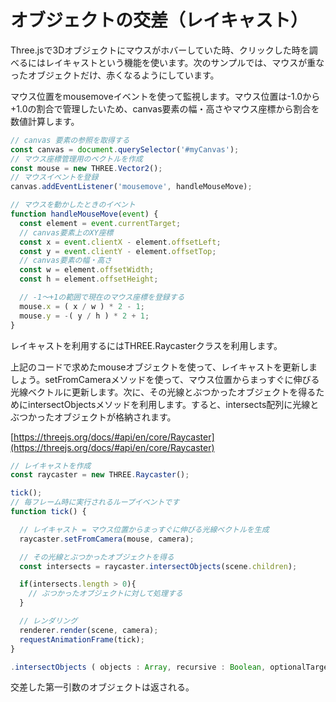# オブジェクトの交差（レイキャスト）
Three.jsで3Dオブジェクトにマウスがホバーしていた時、クリックした時を調べるにはレイキャストという機能を使います。次のサンプルでは、マウスが重なったオブジェクトだけ、赤くなるようにしています。

マウス位置をmousemoveイベントを使って監視します。マウス位置は-1.0から+1.0の割合で管理したいため、canvas要素の幅・高さやマウス座標から割合を数値計算します。

```js
// canvas 要素の参照を取得する
const canvas = document.querySelector('#myCanvas');
// マウス座標管理用のベクトルを作成
const mouse = new THREE.Vector2();
// マウスイベントを登録
canvas.addEventListener('mousemove', handleMouseMove);

// マウスを動かしたときのイベント
function handleMouseMove(event) {
  const element = event.currentTarget;
  // canvas要素上のXY座標
  const x = event.clientX - element.offsetLeft;
  const y = event.clientY - element.offsetTop;
  // canvas要素の幅・高さ
  const w = element.offsetWidth;
  const h = element.offsetHeight;

  // -1〜+1の範囲で現在のマウス座標を登録する
  mouse.x = ( x / w ) * 2 - 1;
  mouse.y = -( y / h ) * 2 + 1;
}
```

レイキャストを利用するにはTHREE.Raycasterクラスを利用します。

上記のコードで求めたmouseオブジェクトを使って、レイキャストを更新しましょう。setFromCameraメソッドを使って、マウス位置からまっすぐに伸びる光線ベクトルに更新します。次に、その光線とぶつかったオブジェクトを得るためにintersectObjectsメソッドを利用します。すると、intersects配列に光線とぶつかったオブジェクトが格納されます。

[https://threejs.org/docs/#api/en/core/Raycaster](https://threejs.org/docs/#api/en/core/Raycaster)

```js
// レイキャストを作成
const raycaster = new THREE.Raycaster();

tick();
// 毎フレーム時に実行されるループイベントです
function tick() {

  // レイキャスト = マウス位置からまっすぐに伸びる光線ベクトルを生成
  raycaster.setFromCamera(mouse, camera);

  // その光線とぶつかったオブジェクトを得る
  const intersects = raycaster.intersectObjects(scene.children);

  if(intersects.length > 0){
    // ぶつかったオブジェクトに対して処理する
  }

  // レンダリング
  renderer.render(scene, camera);
  requestAnimationFrame(tick);
}
```

```js
.intersectObjects ( objects : Array, recursive : Boolean, optionalTarget : Array ) : Array
```
交差した第一引数のオブジェクトは返される。